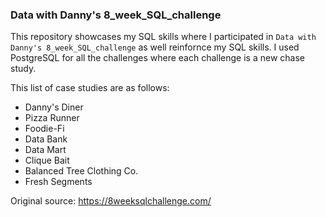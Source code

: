 ### Data with Danny's 8_week_SQL_challenge

This repository showcases my SQL skills where I participated in `Data with Danny's 8_week_SQL_challenge` as well reinfornce my SQL skills. I used PostgreSQL for all the challenges where each challenge is a new chase study.

This list of case studies are as follows:

- Danny's Diner
- Pizza Runner
- Foodie-Fi
- Data Bank
- Data Mart
- Clique Bait
- Balanced Tree Clothing Co.
- Fresh Segments

Original source: https://8weeksqlchallenge.com/
